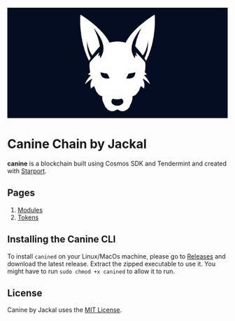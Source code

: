 ![canine banner](banner.png)
# Canine Chain by Jackal
**canine** is a blockchain built using Cosmos SDK and Tendermint and created with [Starport](https://starport.com).

## Pages

1. [Modules](x/README.md)
2. [Tokens](TOKENS.md)


## Installing the Canine CLI
To install `canined` on your Linux/MacOs machine, please go to [Releases](https://github.com/JACKAL-DAO/canine-chain/releases) and download the latest release. Extract the zipped executable to use it. You might have to run `sudo chmod +x canined` to allow it to run. 

## License

Canine by Jackal uses the [MIT License](/LICENSE.md).